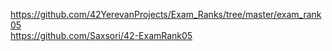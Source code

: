 https://github.com/42YerevanProjects/Exam_Ranks/tree/master/exam_rank05  
https://github.com/Saxsori/42-ExamRank05  
